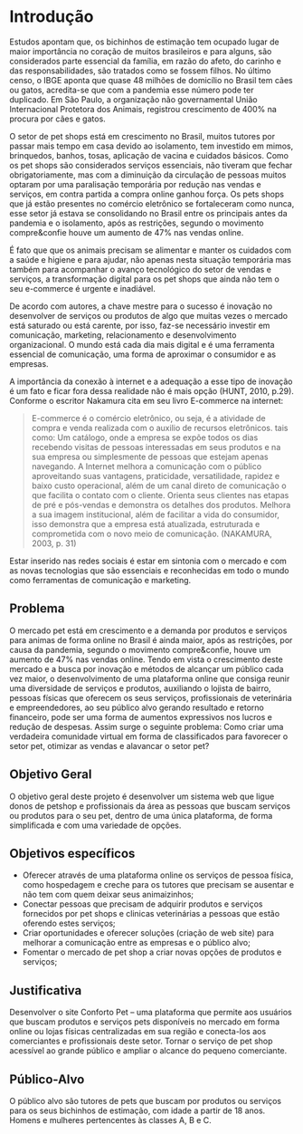 # Introdução

 <p> Estudos apontam que, os bichinhos de estimação tem ocupado lugar de maior importância no coração de muitos brasileiros e para alguns, são considerados parte essencial da família, em razão do afeto, do carinho e das responsabilidades, são tratados como se fossem filhos. No último censo, o IBGE aponta que quase 48 milhões de domicílio no Brasil tem cães ou gatos, acredita-se que com a pandemia esse número pode ter duplicado. Em São Paulo, a organização não governamental União Internacional Protetora dos Animais, registrou crescimento de 400% na procura por cães e gatos.</p>
 <p> O setor de pet shops está em crescimento no Brasil, muitos tutores por passar mais tempo em casa devido ao isolamento, tem investido em mimos, brinquedos, banhos, tosas, aplicação de vacina e cuidados básicos. Como os pet shops são considerados serviços essenciais, não tiveram que fechar obrigatoriamente, mas com a diminuição da circulação de pessoas muitos optaram por uma paralisação temporária por redução nas vendas e serviços, em contra partida a compra online ganhou força. Os pets shops que já estão presentes no comércio eletrônico se fortaleceram como nunca, esse setor já estava se consolidando no Brasil entre os principais antes da pandemia e o isolamento, após as restrições, segundo o movimento compre&confie houve um aumento de 47% nas vendas online.</p>
<p> É fato que que os animais precisam se alimentar e manter os cuidados com a saúde e higiene e para ajudar, não apenas nesta situação temporária mas também para acompanhar o avanço tecnológico do setor de vendas e serviços, a transformação digital para os pet shops que ainda não tem o seu e-commerce é urgente e inadiável. 
<p> De acordo com autores, a chave mestre para o sucesso é inovação no desenvolver de serviços ou produtos de algo que muitas vezes o mercado está saturado ou está carente, por isso, faz-se necessário investir em comunicação, marketing, relacionamento e desenvolvimento organizacional. O mundo está cada dia mais digital e é uma ferramenta essencial de comunicação,  uma forma de aproximar o consumidor e as empresas.</p>
	<p> A importância da conexão à internet e a adequação a esse tipo de inovação é um fato e ficar fora dessa realidade não é mais opção (HUNT, 2010, p.29).
	Conforme o escritor Nakamura cita em seu livro E-commerce na internet:
 <blockquote>
   <p> E-commerce é o comércio eletrônico, ou seja, é a atividade de compra e venda realizada com o auxilio de recursos eletrônicos. tais   como: Um catálogo, onde a empresa se expõe todos os dias recebendo visitas de pessoas interessadas em seus produtos e na sua empresa ou simplesmente de pessoas que estejam apenas navegando. A Internet melhora a comunicação com o público aproveitando suas vantagens, praticidade, versatilidade, rapidez e baixo custo operacional, além de um canal direto de comunicação o que facilita o contato com o cliente. Orienta seus clientes nas etapas de pré e pós-vendas e demonstra os detalhes dos produtos. Melhora a sua imagem institucional, além de facilitar a vida do consumidor, isso demonstra que a empresa está atualizada, estruturada e comprometida com o novo meio de comunicação.    (NAKAMURA, 2003, p. 31)
</blockquote>

<p> Estar inserido nas redes sociais é estar em sintonia com o mercado e com as novas tecnologias que são essenciais e reconhecidas em todo o mundo como ferramentas de comunicação e marketing. </p>
  
## Problema

<p> O mercado pet está em crescimento e a demanda por produtos e serviços para animas de forma online no Brasil é ainda maior, após as restrições, por causa da pandemia, segundo o movimento compre&confie, houve um aumento de 47% nas vendas online. 
Tendo em vista o crescimento deste mercado e a busca por inovação e métodos de alcançar um público cada vez maior, o desenvolvimento de uma plataforma online que consiga reunir uma diversidade de serviços e produtos, auxiliando o lojista de bairro, pessoas físicas que oferecem os seus serviços, profissionais de veterinária e empreendedores, ao seu público alvo gerando resultado e retorno financeiro, pode ser uma forma de aumentos expressivos nos lucros e redução de despesas. 
Assim surge o seguinte problema: Como criar uma verdadeira comunidade virtual em forma de classificados para favorecer o setor pet, otimizar as vendas e alavancar o setor pet? </p>

## Objetivo Geral 

<p> O objetivo geral deste projeto é desenvolver um sistema web que ligue donos de petshop e profissionais da área as pessoas que buscam serviços ou produtos para o seu pet, dentro de uma única plataforma, de forma simplificada e com uma variedade de opções. 

## Objetivos específicos 

- Oferecer através de uma plataforma online os serviços de pessoa física, como hospedagem e creche para os tutores que precisam se ausentar e não tem com quem deixar seus animaizinhos;
- Conectar pessoas que precisam de adquirir produtos e serviços fornecidos por pet shops e clinicas veterinárias a pessoas que estão oferendo estes serviços; 
- Criar oportunidades e oferecer soluções (criação de web site) para  melhorar a comunicação entre as empresas e o público alvo;
- Fomentar o mercado de pet shop a criar novas opções de produtos e serviços;

## Justificativa

<p> Desenvolver o site Conforto Pet – uma plataforma que permite aos usuários que buscam produtos e serviços pets disponíveis no mercado em forma online ou lojas físicas centralizadas em sua região e conecta-los aos comerciantes e profissionais deste setor. Tornar o serviço de pet shop acessível ao grande público e ampliar o alcance do pequeno comerciante. </p>

## Público-Alvo

<p> O público alvo são tutores de pets que buscam por produtos ou serviços para os seus bichinhos de estimação, com idade a partir de 18 anos. Homens e mulheres pertencentes às classes A, B e C. </p>
